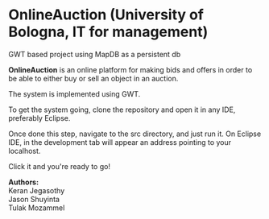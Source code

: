 # OnlineAuction (University of Bologna, IT for management)

GWT based project using MapDB as a persistent db

**OnlineAuction** is an online platform for making bids and offers in order to be able to either buy or sell an object in an auction.

The system is implemented using GWT. 

To get the system going, clone the repository and open it in any IDE, preferably Eclipse. 

Once done this step, navigate to the src directory, and just run it. On Eclipse IDE, in the development tab will appear an address pointing to your localhost. 

Click it and you're ready to go!

**Authors:** </br>
Keran Jegasothy </br>
Jason Shuyinta </br>
Tulak Mozammel
